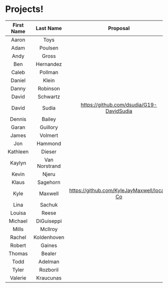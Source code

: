 # Projects!

| First Name |   Last Name   | Proposal                                 |
|:----------:|:-------------:|:----------------------------------------:|
| Aaron      | Toys          |                                          |
| Adam       | Poulsen       |                                          |
| Andy       | Gross         |                                          |
| Ben        | Hernandez     |                                          |
| Caleb      | Pollman       |                                          |
| Daniel     | Klein         |                                          |
| Danny      | Robinson      |                                          |
| David      | Schwartz      |                                          |
| David      | Sudia         | https://github.com/dsudia/G19-DavidSudia |
| Dennis     | Bailey        |                                          |
| Garan      | Guillory      |                                          |
| James      | Volmert       |                                          |
| Jon        | Hammond       |                                          |
| Kathleen   | Dieser        |                                          |
| Kaylyn     | Van Norstrand |                                          |
| Kevin      | Njeru         |                                          |
| Klaus      | Sagehorn      |                                          |
| Kyle       | Maxwell       | https://github.com/KyleJayMaxwell/local-Co                                         |
| Lina       | Sachuk        |                                          |
| Louisa     | Reese         |                                          |
| Michael    | DiGuiseppi    |                                          |
| Mills      | McIlroy       |                                          |
| Rachel     | Koldenhoven   |                                          |
| Robert     | Gaines        |                                          |
| Thomas     | Bealer        |                                          |
| Todd       | Adelman       |                                          |
| Tyler      | Rozboril      |                                          |
| Valerie    | Kraucunas     |                                          |
